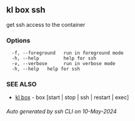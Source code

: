 ## kl box ssh

get ssh access to the container



### Options

```
  -f, --foreground   run in foreground mode
  -h, --help         help for ssh
  -v, --verbose      run in verbose mode
  -h, --help   help for ssh
```

### SEE ALSO

* [kl box](kl_box.md)  - box [start | stop | ssh | restart | exec]

###### Auto generated by ssh CLI on 10-May-2024
